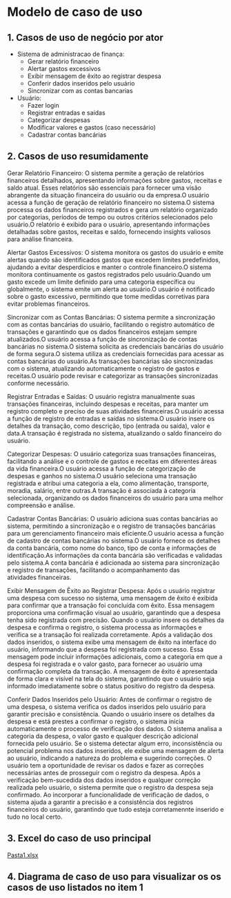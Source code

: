 # Modelo de caso de uso 
## 1. Casos de uso de negócio por ator
* Sistema de administracao de finança:
  * Gerar relatório financeiro
  * Alertar gastos excessivos
  * Exibir mensagem de êxito ao registrar despesa
  * Conferir dados inseridos pelo usuário
  * Sincronizar com as contas bancarias
* Usuário:
  * Fazer login
  * Registrar entradas e saídas
  * Categorizar despesas
  * Modificar valores e gastos (caso necessário)
  * Cadastrar contas bancárias
## 2. Casos de uso resumidamente
Gerar Relatório Financeiro: O sistema permite a geração de relatórios financeiros detalhados, apresentando informações sobre gastos, receitas e saldo atual. Esses relatórios são essenciais para fornecer uma visão 
abrangente da situação financeira do usuário ou da empresa.O usuário acessa a função de geração de relatório financeiro no sistema.O sistema processa os dados financeiros registrados e gera um relatório organizado por 
categorias, períodos de tempo ou outros critérios selecionados pelo usuário.O relatório é exibido para o usuário, apresentando informações detalhadas sobre gastos, receitas e saldo, fornecendo insights valiosos para 
análise financeira.

Alertar Gastos Excessivos: O sistema monitora os gastos do usuário e emite alertas quando são identificados gastos que excedem limites predefinidos, ajudando a evitar desperdícios e manter o controle financeiro.O sistema 
monitora continuamente os gastos registrados pelo usuário.Quando um gasto excede um limite definido para uma categoria específica ou globalmente, o sistema emite um alerta ao usuário.O usuário é notificado sobre o gasto 
excessivo, permitindo que tome medidas corretivas para evitar problemas financeiros.

Sincronizar com as Contas Bancárias: O sistema permite a sincronização com as contas bancárias do usuário, facilitando o registro automático de transações e garantindo que os dados financeiros estejam sempre atualizados.O 
usuário acessa a função de sincronização de contas bancárias no sistema.O sistema solicita as credenciais bancárias do usuário de forma segura.O sistema utiliza as credenciais fornecidas para acessar as contas bancárias 
do usuário.As transações bancárias são sincronizadas com o sistema, atualizando automaticamente o registro de gastos e receitas.O usuário pode revisar e categorizar as transações sincronizadas conforme necessário.

Registrar Entradas e Saídas: O usuário registra manualmente suas transações financeiras, incluindo despesas e receitas, para manter um registro completo e preciso de suas atividades financeiras.O usuário acessa a função 
de registro de entradas e saídas no sistema.O usuário insere os detalhes da transação, como descrição, tipo (entrada ou saída), valor e data.A transação é registrada no sistema, atualizando o saldo financeiro do usuário.

Categorizar Despesas: O usuário categoriza suas transações financeiras, facilitando a análise e o controle de gastos e receitas em diferentes áreas da vida financeira.O usuário acessa a função de categorização de despesas 
e ganhos no sistema.O usuário seleciona uma transação registrada e atribui uma categoria a ela, como alimentação, transporte, moradia, salário, entre outras.A transação é associada à categoria selecionada, organizando os 
dados financeiros do usuário para uma melhor compreensão e análise.

Cadastrar Contas Bancárias: O usuário adiciona suas contas bancárias ao sistema, permitindo a sincronização e o registro de transações bancárias para um gerenciamento financeiro mais eficiente.O usuário acessa a função de 
cadastro de contas bancárias no sistema.O usuário fornece os detalhes da conta bancária, como nome do banco, tipo de conta e informações de identificação.As informações da conta bancária são verificadas e validadas pelo 
sistema.A conta bancária é adicionada ao sistema para sincronização e registro de transações, facilitando o acompanhamento das atividades financeiras.

Exibir Mensagem de Êxito ao Registrar Despesa: Após o usuário registrar uma despesa com sucesso no sistema, uma mensagem de êxito é exibida para confirmar que a transação foi concluída com êxito. Essa mensagem proporciona 
uma confirmação visual ao usuário, garantindo que a despesa tenha sido registrada com precisão. Quando o usuário insere os detalhes da despesa e confirma o registro, o sistema processa as informações e verifica se a 
transação foi realizada corretamente. Após a validação dos dados inseridos, o sistema exibe uma mensagem de êxito na interface do usuário, informando que a despesa foi registrada com sucesso. Essa mensagem pode incluir 
informações adicionais, como a categoria em que a despesa foi registrada e o valor gasto, para fornecer ao usuário uma confirmação completa da transação. A mensagem de êxito é apresentada de forma clara e visível na tela 
do sistema, garantindo que o usuário seja informado imediatamente sobre o status positivo do registro da despesa.

Conferir Dados Inseridos pelo Usuário: Antes de confirmar o registro de uma despesa, o sistema verifica os dados inseridos pelo usuário para garantir precisão e consistência. Quando o usuário insere os detalhes da despesa 
e está prestes a confirmar o registro, o sistema inicia automaticamente o processo de verificação dos dados. O sistema analisa a categoria da despesa, o valor gasto e qualquer descrição adicional fornecida pelo usuário. 
Se o sistema detectar algum erro, inconsistência ou potencial problema nos dados inseridos, ele exibe uma mensagem de alerta ao usuário, indicando a natureza do problema e sugerindo correções. O usuário tem a oportunidade 
de revisar os dados e fazer as correções necessárias antes de prosseguir com o registro da despesa. Após a verificação bem-sucedida dos dados inseridos e qualquer correção realizada pelo 
usuário, o sistema permite que o registro da despesa seja confirmado. Ao incorporar a funcionalidade de verificação de dados, o sistema ajuda a garantir a precisão e a consistência dos registros financeiros do usuário, 
garantindo que tudo esteja corretamennte inserido e tudo no local certo.
## 3. Excel do caso de uso principal
[Pasta1.xlsx](https://github.com/weikaixia/DevSistema2/files/14562659/Pasta1.xlsx)

## 4. Diagrama de caso de uso para visualizar os os casos de uso listados no item 1
    
